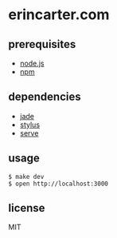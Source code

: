 # erincarter.com

## prerequisites

* [node.js](http://nodejs.org)
* [npm](http://npmjs.org)

## dependencies

* [jade](http://jade-lang.com)
* [stylus](learnboost.github.com/stylus/)
* [serve](https://github.com/visionmedia/serve)

## usage

    $ make dev
    $ open http://localhost:3000

## license

MIT

